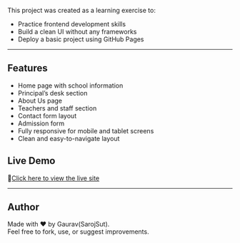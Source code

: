 This project was created as a learning exercise to:

- Practice frontend development skills
- Build a clean UI without any frameworks
- Deploy a basic project using GitHub Pages

---

## Features

- Home page with school information
- Principal’s desk section
- About Us page
- Teachers and staff section
- Contact form layout
- Admission form
- Fully responsive for mobile and tablet screens
- Clean and easy-to-navigate layout

## Live Demo

🔗[Click here to view the live site]([https://your-username.github.io/dd-public-school](https://sarojsut.github.io/school-website/))

---

## Author

Made with ❤️ by Gaurav(SarojSut).  
Feel free to fork, use, or suggest improvements.
